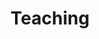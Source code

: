 ---
layout: articles
# layout: archive
title: Teaching
permalink: /teaching.html
articles:
  data_source: site.sample_page
  show_excerpt: true
  show_readmore: true
---